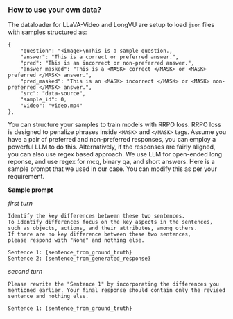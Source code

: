 


### How to use your own data?

The dataloader for LLaVA-Video and LongVU are setup to load `json` files with samples structured as:

```
{
    "question": "<image>\nThis is a sample question.,
    "answer": "This is a correct or preferred answer.",
    "pred": "This is an incorrect or non-preferred answer.",
    "answer_masked": "This is a <MASK> correct </MASK> or <MASK> preferred </MASK> answer.",
    "pred_masked": "This is an <MASK> incorrect </MASK> or <MASK> non-preferred </MASK> answer.",
    "src": "data-source",
    "sample_id": 0,
    "video": "video.mp4"
},

```

You can structure your samples to train models with RRPO loss. RRPO loss is designed to penalize phrases inside `<MASK>` and `</MASK>` tags. Assume you have a pair of preferred and non-preferred responses, you can employ a powerful LLM to do this. Alternatively, if the responses are fairly aligned, you can also use regex based approach. We use LLM for open-ended long reponse, and use regex for mcq, binary qa, and short answers. Here is a sample prompt that we used in our case. You can modify this as per your requirement.

**Sample prompt**

*first turn*
```
Identify the key differences between these two sentences.
To identify differences focus on the key aspects in the sentences, 
such as objects, actions, and their attributes, among others.
If there are no key difference between these two sentences, 
please respond with "None" and nothing else.

Sentence 1: {sentence_from_ground_truth}
Sentence 2: {sentence_from_generated_response}
```

*second turn*
```
Please rewrite the "Sentence 1" by incorporating the differences you 
mentioned earlier. Your final response should contain only the revised 
sentence and nothing else.

Sentence 1: {sentence_from_ground_truth}
```